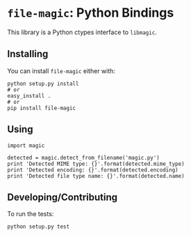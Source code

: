 # `file-magic`: Python Bindings

This library is a Python ctypes interface to `libmagic`.


## Installing

You can install `file-magic` either with:

    python setup.py install
    # or
    easy_install .
    # or
    pip install file-magic


## Using

    import magic

    detected = magic.detect_from_filename('magic.py')
    print 'Detected MIME type: {}'.format(detected.mime_type)
    print 'Detected encoding: {}'.format(detected.encoding)
    print 'Detected file type name: {}'.format(detected.name)


## Developing/Contributing

To run the tests:

    python setup.py test
